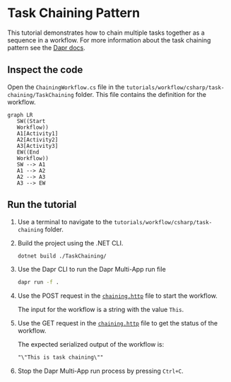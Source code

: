 # Task Chaining Pattern

This tutorial demonstrates how to chain multiple tasks together as a sequence in a workflow. For more information about the task chaining pattern see the [Dapr docs](https://docs.dapr.io/developing-applications/building-blocks/workflow/workflow-patterns/#task-chaining).

## Inspect the code

Open the `ChainingWorkflow.cs` file in the `tutorials/workflow/csharp/task-chaining/TaskChaining` folder. This file contains the definition for the workflow.

```mermaid
graph LR
   SW((Start
   Workflow))
   A1[Activity1]
   A2[Activity2]
   A3[Activity3]
   EW((End
   Workflow))
   SW --> A1
   A1 --> A2
   A2 --> A3
   A3 --> EW
```


## Run the tutorial

1. Use a terminal to navigate to the `tutorials/workflow/csharp/task-chaining` folder.
2. Build the project using the .NET CLI.

    ```bash
    dotnet build ./TaskChaining/
    ```

3. Use the Dapr CLI to run the Dapr Multi-App run file

    ```bash
    dapr run -f .
    ```

4. Use the POST request in the [`chaining.http`](./chaining.http) file to start the workflow.

    The input for the workflow is a string with the value `This`.

5. Use the GET request in the [`chaining.http`](./chaining.http) file to get the status of the workflow.

    The expected serialized output of the workflow is:

    ```txt
    "\"This is task chaining\""
    ```

6. Stop the Dapr Multi-App run process by pressing `Ctrl+C`.
